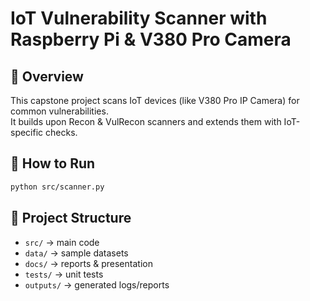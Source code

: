 # IoT Vulnerability Scanner with Raspberry Pi & V380 Pro Camera

## 📌 Overview
This capstone project scans IoT devices (like V380 Pro IP Camera) for common vulnerabilities.  
It builds upon Recon & VulRecon scanners and extends them with IoT-specific checks.

## 🚀 How to Run
```bash
python src/scanner.py
```

## 📂 Project Structure
- `src/` → main code
- `data/` → sample datasets
- `docs/` → reports & presentation
- `tests/` → unit tests
- `outputs/` → generated logs/reports
